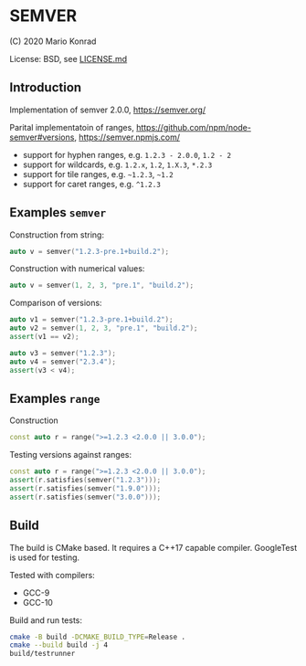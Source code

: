 # SEMVER

(C) 2020 Mario Konrad

License: BSD, see [LICENSE.md](LICENSE.md)

## Introduction

Implementation of semver 2.0.0, https://semver.org/

Parital implementatoin of ranges, https://github.com/npm/node-semver#versions, https://semver.npmjs.com/
- support for hyphen ranges, e.g. `1.2.3 - 2.0.0`, `1.2 - 2`
- support for wildcards, e.g. `1.2.x`, `1.2`, `1.X.3`, `*.2.3`
- support for tile ranges, e.g. `~1.2.3`, `~1.2`
- support for caret ranges, e.g. `^1.2.3`

## Examples `semver`

Construction from string:
```cpp
auto v = semver("1.2.3-pre.1+build.2");
```

Construction with numerical values:
```cpp
auto v = semver(1, 2, 3, "pre.1", "build.2");
```

Comparison of versions:
```cpp
auto v1 = semver("1.2.3-pre.1+build.2");
auto v2 = semver(1, 2, 3, "pre.1", "build.2");
assert(v1 == v2);

auto v3 = semver("1.2.3");
auto v4 = semver("2.3.4");
assert(v3 < v4);
```

## Examples `range`

Construction
```cpp
const auto r = range(">=1.2.3 <2.0.0 || 3.0.0");
```

Testing versions against ranges:
```cpp
const auto r = range(">=1.2.3 <2.0.0 || 3.0.0");
assert(r.satisfies(semver("1.2.3")));
assert(r.satisfies(semver("1.9.0")));
assert(r.satisfies(semver("3.0.0")));
```

## Build

The build is CMake based. It requires a C++17 capable compiler.
GoogleTest is used for testing.

Tested with compilers:
- GCC-9
- GCC-10

Build and run tests:
```bash
cmake -B build -DCMAKE_BUILD_TYPE=Release .
cmake --build build -j 4
build/testrunner
```

